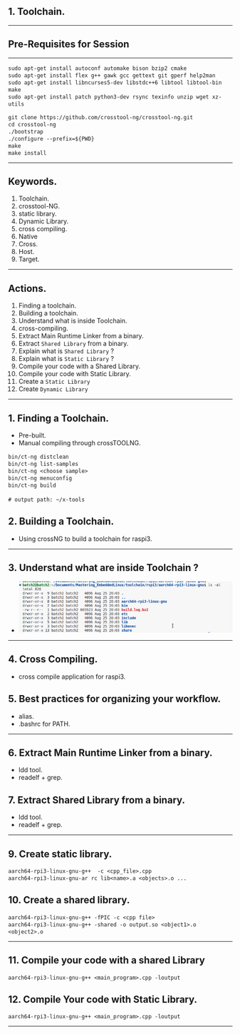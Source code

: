 
## 1. Toolchain.

-----

## Pre-Requisites for Session
---

```shell
sudo apt-get install autoconf automake bison bzip2 cmake 
sudo apt-get install flex g++ gawk gcc gettext git gperf help2man 
sudo apt-get install libncurses5-dev libstdc++6 libtool libtool-bin make
sudo apt-get install patch python3-dev rsync texinfo unzip wget xz-utils
```


```shell
git clone https://github.com/crosstool-ng/crosstool-ng.git
cd crosstool-ng
./bootstrap
./configure --prefix=${PWD}
make
make install
```
---

## Keywords.

1. Toolchain.
2. crosstool-NG.
3. static library.
4. Dynamic Library.
5. cross compiling.
6. Native
7. Cross.
8. Host.
9. Target.

---
## Actions.

1. Finding a toolchain.
2. Building a toolchain.
3. Understand what is inside Toolchain.
4. cross-compiling.
5. Extract Main Runtime Linker from a binary.
6. Extract `Shared Library` from a binary.
7. Explain what is `Shared Library` ?
8. Explain what is `Static Library` ?
9. Compile your code with a Shared Library.
10. Compile your code with Static Library.
11. Create a `Static Library`
12. Create `Dynamic Library`
---

## 1. Finding a Toolchain.

- Pre-built.
- Manual compiling through crossTOOLNG.

```shell
bin/ct-ng distclean
bin/ct-ng list-samples
bin/ct-ng <choose sample>
bin/ct-ng menuconfig
bin/ct-ng build

# output path: ~/x-tools
```

## 2. Building a Toolchain.

- Using crossNG to build a toolchain for raspi3.

---
## 3. Understand what are inside Toolchain ?

- ![alt text](https://github.com/embeddedlinuxworkshop/M2-M1/blob/main/1.%20Toolchain.png)
---

## 4. Cross Compiling.

- cross compile application for raspi3.


## 5. Best practices for organizing your workflow.

- alias.
- .bashrc for PATH.
---

## 6. Extract Main Runtime Linker from a binary.

- ldd tool.
- readelf + grep.
## 7. Extract Shared Library from a binary.

- ldd tool.
- readelf + grep.
---

## 9. Create static library.

```shell
aarch64-rpi3-linux-gnu-g++  -c <cpp_file>.cpp
aarch64-rpi3-linux-gnu-ar rc lib<name>.a <objects>.o ...
```

## 10. Create a shared library.

```
aarch64-rpi3-linux-gnu-g++ -fPIC -c <cpp file>
aarch64-rpi3-linux-gnu-g++ -shared -o output.so <object1>.o <object2>.o
```
---

## 11. Compile your code with a shared Library

```shell
aarch64-rpi3-linux-gnu-g++ <main_program>.cpp -loutput
```

## 12. Compile Your code with Static Library.

```
aarch64-rpi3-linux-gnu-g++ <main_program>.cpp -loutput
```


---






